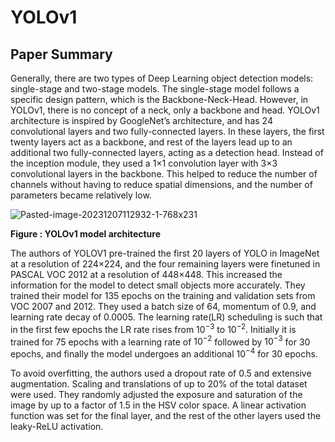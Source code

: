 # YOLOv1

## Paper Summary
Generally, there are two types of Deep Learning object detection models: single-stage and two-stage models. The single-stage model follows a specific design pattern, which is the Backbone-Neck-Head. However, in YOLOv1, there is no concept of a neck, only a backbone and head. YOLOv1 architecture is inspired by GoogleNet’s architecture, and has 24 convolutional layers and two fully-connected layers. In these layers, the first twenty layers act as a backbone, and rest of the layers lead up to an additional two fully-connected layers, acting as a detection head. Instead of the inception module, they used a 1×1 convolution layer with 3×3 convolutional layers in the backbone. This helped to reduce the number of channels without having to reduce spatial dimensions, and the number of parameters became relatively low. 

![Pasted-image-20231207112932-1-768x231](https://github.com/Thireshsidda/LegacyOfYOLO-YouOnlyLookOnce/assets/92287626/a7b6eba1-3fbd-4f9e-aa72-5ef92d73ab45)

**Figure : YOLOv1 model architecture**


The authors of YOLOV1  pre-trained the first 20 layers of YOLO in ImageNet at a resolution of 224×224, and the four remaining layers were finetuned in PASCAL VOC 2012 at a resolution of 448×448. This increased the information for the model to detect small objects more accurately. They trained their model for 135 epochs on the training and validation sets from VOC 2007 and 2012. They used a batch size of 64, momentum of 0.9, and learning rate decay of 0.0005. The learning rate(LR) scheduling is such that in the first few epochs the LR rate rises from $10^{-3}$ to $10^{-2}$. Initially it is trained for 75 epochs with a learning rate of $10^{-2}$ followed by $10^{-3}$ for 30 epochs, and finally the model undergoes an additional $10^{-4}$ for 30 epochs.

To avoid overfitting, the authors used a dropout rate of 0.5 and extensive augmentation. Scaling and translations of up to 20% of the total dataset were used. They randomly adjusted the exposure and saturation of the image by up to a factor of 1.5 in the HSV color space. A linear activation function was set for the final layer, and the rest of the other layers used the leaky-ReLU activation.
